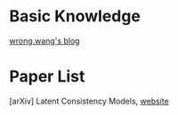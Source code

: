 # Basic Knowledge
[wrong.wang's blog](https://wrimage.pngong.wang/blog/20231111-consistency-is-all-you-need/)

# Paper List
[arXiv] Latent Consistency Models, [website](https://latent-consistency-models.github.io/)